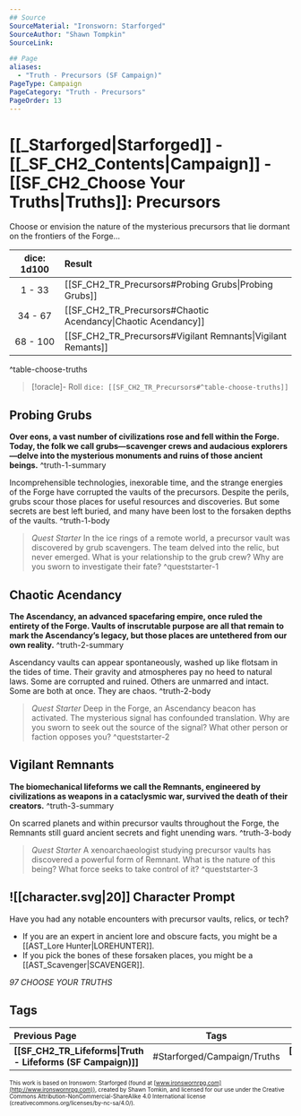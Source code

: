 ```yaml
---
## Source
SourceMaterial: "Ironsworn: Starforged"
SourceAuthor: "Shawn Tompkin"
SourceLink: 

## Page
aliases:
  - "Truth - Precursors (SF Campaign)"
PageType: Campaign
PageCategory: "Truth - Precursors"
PageOrder: 13
---
```

# [[_Starforged|Starforged]] - [[_SF_CH2_Contents|Campaign]] - [[SF_CH2_Choose Your Truths|Truths]]: Precursors
Choose or envision the nature of the mysterious precursors that lie dormant on the frontiers of the Forge...

| dice: 1d100 | Result |
| :---: | :--- |
| 1 - 33 | [[SF_CH2_TR_Precursors#Probing Grubs\|Probing Grubs]] |
| 34 - 67 | [[SF_CH2_TR_Precursors#Chaotic Acendancy\|Chaotic Acendancy]] |
| 68 - 100 | [[SF_CH2_TR_Precursors#Vigilant Remnants\|Vigilant Remants]] |
^table-choose-truths

> [!oracle]- Roll
> `dice: [[SF_CH2_TR_Precursors#^table-choose-truths]]`

## Probing Grubs
**Over eons, a vast number of civilizations rose and fell within the Forge. Today, the folk we call grubs—scavenger crews and audacious explorers—delve into the mysterious monuments and ruins of those ancient beings.** ^truth-1-summary
 
Incomprehensible technologies, inexorable time, and the strange energies of the Forge have corrupted the vaults of the precursors. Despite the perils, grubs scour those places for useful resources and discoveries. But some secrets are best left buried, and many have been lost to the forsaken depths of the vaults. ^truth-1-body

> _Quest Starter_
> In the ice rings of a remote world, a precursor vault was discovered by grub scavengers. The team delved into the relic, but never emerged. What is your relationship to the grub crew? Why are you sworn to investigate their fate? ^queststarter-1

## Chaotic Acendancy
**The Ascendancy, an advanced spacefaring empire, once ruled the entirety of the Forge. Vaults of inscrutable purpose are all that remain to mark the Ascendancy’s legacy, but those places are untethered from our own reality.** ^truth-2-summary
 
Ascendancy vaults can appear spontaneously, washed up like flotsam in the tides of time. Their gravity and atmospheres pay no heed to natural laws. Some are corrupted and ruined. Others are unmarred and intact. Some are both at once. They are chaos. ^truth-2-body

> _Quest Starter_
> Deep in the Forge, an Ascendancy beacon has activated. The mysterious signal has confounded translation. Why are you sworn to seek out the source of the signal? What other person or faction opposes you? ^queststarter-2

## Vigilant Remnants
**The biomechanical lifeforms we call the Remnants, engineered by civilizations as weapons in a cataclysmic war, survived the death of their creators.** ^truth-3-summary

On scarred planets and within precursor vaults throughout the Forge, the Remnants still guard ancient secrets and fight unending wars. ^truth-3-body

> _Quest Starter_
> A xenoarchaeologist studying precursor vaults has discovered a powerful form of Remnant. What is the nature of this being? What force seeks to take control of it? ^queststarter-3

## ![[character.svg|20]] Character Prompt
Have you had any notable encounters with precursor vaults, relics, or tech?
- If you are an expert in ancient lore and obscure facts, you might be a [[AST_Lore Hunter|LOREHUNTER]].
- If you pick the bones of these forsaken places, you might be a [[AST_Scavenger|SCAVENGER]].

*97 CHOOSE YOUR TRUTHS*

## Tags
| Previous Page | Tags | Next Page |
|:--- |:---:| ---:|
| **[[SF_CH2_TR_Lifeforms\|Truth - Lifeforms (SF Campaign)]]** | #Starforged/Campaign/Truths | **[[SF_CH2_TR_Horrors\|Truth - Horrors (SF Campaign)]]** |

<font size=-2>This work is based on Ironsworn: Starforged (found at [www.ironswornrpg.com](http://www.ironswornrpg.com)), created by Shawn Tomkin, and licensed for our use under the Creative Commons Attribution-NonCommercial-ShareAlike 4.0 International license  (creativecommons.org/licenses/by-nc-sa/4.0/).</font>